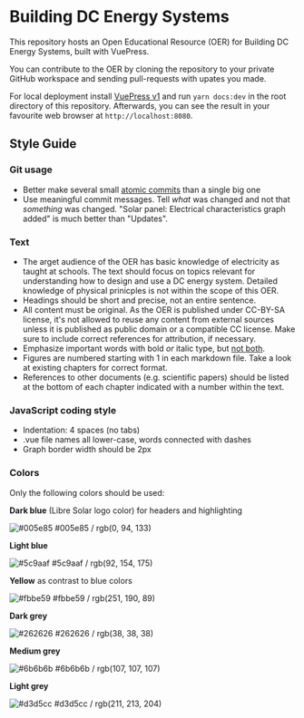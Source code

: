 # Building DC Energy Systems

 This repository hosts an Open Educational Resource (OER) for Building DC Energy Systems, built with VuePress.

 You can contribute to the OER by cloning the repository to your private GitHub workspace and sending pull-requests with upates you made.

 For local deployment install [VuePress v1](https://v1.vuepress.vuejs.org/) and run `yarn docs:dev` in the root directory of this repository. Afterwards, you can see the result in your favourite web browser at `http://localhost:8080`.

## Style Guide

### Git usage

- Better make several small [atomic commits](https://en.wikipedia.org/wiki/Atomic_commit#Atomic_commit_convention) than a single big one
- Use meaningful commit messages. Tell *what* was changed and not that *something* was changed. "Solar panel: Electrical characteristics graph added" is much better than "Updates".

### Text

- The arget audience of the OER has basic knowledge of electricity as taught at schools. The text should focus on topics relevant for understanding how to design and use a DC energy system. Detailed knowledge of physical prinicples is not within the scope of this OER.
- Headings should be short and precise, not an entire sentence.
- All content must be original. As the OER is published under CC-BY-SA license, it's not allowed to reuse any content from external sources unless it is published as public domain or a compatible CC license. Make sure to include correct references for attribution, if necessary.
- Emphasize important words with bold *or* italic type, but [not both](https://practicaltypography.com/bold-or-italic.html).
- Figures are numbered starting with 1 in each markdown file. Take a look at existing chapters for correct format.
- References to other documents (e.g. scientific papers) should be listed at the bottom of each chapter indicated with a number within the text.

### JavaScript coding style

- Indentation: 4 spaces (no tabs)
- .vue file names all lower-case, words connected with dashes
- Graph border width should be 2px

### Colors

Only the following colors should be used:

**Dark blue** (Libre Solar logo color) for headers and highlighting

![#005e85](https://placehold.it/100x15/005e85/000000?text=+) #005e85 / rgb(0, 94, 133)

**Light blue**

![#5c9aaf](https://placehold.it/100x15/5c9aaf/000000?text=+) #5c9aaf / rgb(92, 154, 175)

**Yellow** as contrast to blue colors

![#fbbe59](https://placehold.it/100x15/fbbe59/000000?text=+) #fbbe59 / rgb(251, 190, 89)

**Dark grey**

![#262626](https://placehold.it/100x15/262626/000000?text=+) #262626 / rgb(38, 38, 38)

**Medium grey**

![#6b6b6b](https://placehold.it/100x15/6b6b6b/000000?text=+) #6b6b6b / rgb(107, 107, 107)

**Light grey**

![#d3d5cc](https://placehold.it/100x15/d3d5cc/000000?text=+) #d3d5cc / rgb(211, 213, 204)
